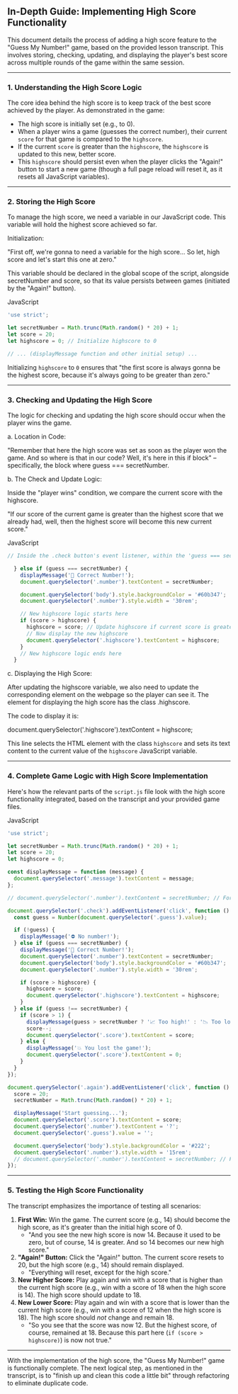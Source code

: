 ## In-Depth Guide: Implementing High Score Functionality

This document details the process of adding a high score feature to the "Guess My Number!" game, based on the provided lesson transcript. This involves storing, checking, updating, and displaying the player's best score across multiple rounds of the game within the same session.

---

### 1. Understanding the High Score Logic

The core idea behind the high score is to keep track of the best score achieved by the player. As demonstrated in the game:

- The high score is initially set (e.g., to 0).
- When a player wins a game (guesses the correct number), their current `score` for that game is compared to the `highscore`.
- If the current `score` is greater than the `highscore`, the `highscore` is updated to this new, better score.
- This `highscore` should persist even when the player clicks the "Again!" button to start a new game (though a full page reload will reset it, as it resets all JavaScript variables).

---

### 2. Storing the High Score

To manage the high score, we need a variable in our JavaScript code. This variable will hold the highest score achieved so far.

Initialization:

"First off, we're gonna to need a variable for the high score... So let, high score and let's start this one at zero."

This variable should be declared in the global scope of the script, alongside secretNumber and score, so that its value persists between games (initiated by the "Again!" button).

JavaScript

```JavaScript
'use strict';

let secretNumber = Math.trunc(Math.random() * 20) + 1;
let score = 20;
let highscore = 0; // Initialize highscore to 0

// ... (displayMessage function and other initial setup) ...
```

Initializing `highscore` to `0` ensures that "the first score is always gonna be the highest score, because it's always going to be greater than zero."

---

### 3. Checking and Updating the High Score

The logic for checking and updating the high score should occur when the player wins the game.

a. Location in Code:

"Remember that here the high score was set as soon as the player won the game. And so where is that in our code? Well, it's here in this if block" – specifically, the block where guess === secretNumber.

b. The Check and Update Logic:

Inside the "player wins" condition, we compare the current score with the highscore.

"If our score of the current game is greater than the highest score that we already had, well, then the highest score will become this new current score."

JavaScript

```JavaScript
// Inside the .check button's event listener, within the 'guess === secretNumber' block:

  } else if (guess === secretNumber) {
    displayMessage('🎉 Correct Number!');
    document.querySelector('.number').textContent = secretNumber;

    document.querySelector('body').style.backgroundColor = '#60b347';
    document.querySelector('.number').style.width = '30rem';

    // New highscore logic starts here
    if (score > highscore) {
      highscore = score; // Update highscore if current score is greater
      // Now display the new highscore
      document.querySelector('.highscore').textContent = highscore;
    }
    // New highscore logic ends here
  }

```

c. Displaying the High Score:

After updating the highscore variable, we also need to update the corresponding element on the webpage so the player can see it. The element for displaying the high score has the class .highscore.

The code to display it is:

document.querySelector('.highscore').textContent = highscore;

This line selects the HTML element with the class `highscore` and sets its text content to the current value of the `highscore` JavaScript variable.

---

### 4. Complete Game Logic with High Score Implementation

Here's how the relevant parts of the `script.js` file look with the high score functionality integrated, based on the transcript and your provided game files.

JavaScript

```JavaScript
'use strict';

let secretNumber = Math.trunc(Math.random() * 20) + 1;
let score = 20;
let highscore = 0;

const displayMessage = function (message) {
  document.querySelector('.message').textContent = message;
};

// document.querySelector('.number').textContent = secretNumber; // For debugging

document.querySelector('.check').addEventListener('click', function () {
  const guess = Number(document.querySelector('.guess').value);

  if (!guess) {
    displayMessage('⛔️ No number!');
  } else if (guess === secretNumber) {
    displayMessage('🎉 Correct Number!');
    document.querySelector('.number').textContent = secretNumber;
    document.querySelector('body').style.backgroundColor = '#60b347';
    document.querySelector('.number').style.width = '30rem';

    if (score > highscore) {
      highscore = score;
      document.querySelector('.highscore').textContent = highscore;
    }
  } else if (guess !== secretNumber) {
    if (score > 1) {
      displayMessage(guess > secretNumber ? '📈 Too high!' : '📉 Too low!');
      score--;
      document.querySelector('.score').textContent = score;
    } else {
      displayMessage('💥 You lost the game!');
      document.querySelector('.score').textContent = 0;
    }
  }
});

document.querySelector('.again').addEventListener('click', function () {
  score = 20;
  secretNumber = Math.trunc(Math.random() * 20) + 1;

  displayMessage('Start guessing...');
  document.querySelector('.score').textContent = score;
  document.querySelector('.number').textContent = '?';
  document.querySelector('.guess').value = '';

  document.querySelector('body').style.backgroundColor = '#222';
  document.querySelector('.number').style.width = '15rem';
  // document.querySelector('.number').textContent = secretNumber; // For debugging after reset
});
```

---

### 5. Testing the High Score Functionality

The transcript emphasizes the importance of testing all scenarios:

1. **First Win:** Win the game. The current score (e.g., 14) should become the high score, as it's greater than the initial high score of 0.
    - "And you see the new high score is now 14. Because it used to be zero, but of course, 14 is greater. And so 14 becomes our new high score."
2. **"Again!" Button:** Click the "Again!" button. The current score resets to 20, but the high score (e.g., 14) should remain displayed.
    - "Everything will reset, except for the high score."
3. **New Higher Score:** Play again and win with a score that is higher than the current high score (e.g., win with a score of 18 when the high score is 14). The high score should update to 18.
4. **New Lower Score:** Play again and win with a score that is lower than the current high score (e.g., win with a score of 12 when the high score is 18). The high score should _not_ change and remain 18.
    - "So you see that the score was now 12. But the highest score, of course, remained at 18. Because this part here (`if (score > highscore)`) is now not true."

---

With the implementation of the high score, the "Guess My Number!" game is functionally complete. The next logical step, as mentioned in the transcript, is to "finish up and clean this code a little bit" through refactoring to eliminate duplicate code.
